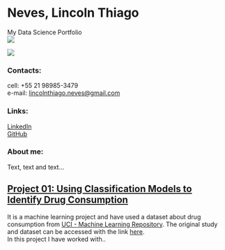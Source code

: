 # Neves, Lincoln Thiago
My Data Science Portfolio<br>
 <a href="https://www.linkedin.com/in/lincolntneves/?locale=en_US">
    <img src="https://github.com/lincolntneves/ColoredBadges/blob/master/svg/social/linkedin.svg" style="vertical-align:top margin:6px 4px">
  </a>  
  
 <a href="https://twitter.com/lincoln_neves">
    <img src="https://github.com/lincolntneves/ColoredBadges/blob/master/svg/social/twitter.svg"  style="vertical-align:top margin:6px 4px">
  </a>  
  
  

### Contacts:
cell: +55 21 98985-3479 <br>
e-mail: lincolnthiago.neves@gmail.com

### Links:
[LinkedIn](https://www.linkedin.com/in/lincolntneves/?locale=en_US)<br>
[GitHub](https://github.com/lincolntneves)

### About me:
Text, text and text...

## [Project 01: Using Classification Models to Identify Drug Consumption](https://bit.ly/2ZJorHl)
It is a machine learning project and have used a dataset about drug consumption from [UCI - Machine Learning Repository](https://archive.ics.uci.edu/ml/index.php). The original study and dataset can be accessed with the link [here](https://archive.ics.uci.edu/ml/datasets/Drug+consumption+%28quantified%29).<br>
In this project I have worked with..
